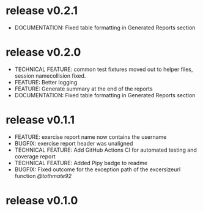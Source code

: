 # release v0.2.1

  * DOCUMENTATION: Fixed table formatting in Generated Reports section

 # release v0.2.0

 * TECHNICAL FEATURE: common test fixtures moved out to helper files, session namecollision fixed.
 * FEATURE: Better logging
 * FEATURE: Generate summary at the end of the reports
 * DOCUMENTATION: Fixed table formatting in Generated Reports section

# release v0.1.1

* FEATURE: exercise report name now contains the username
* BUGFIX: exercise report header was unaligned
* TECHNICAL FEATURE: Add GitHub Actions CI for automated testing and coverage report
* TECHNICAL FEATURE: Added Pipy badge to readme
* BUGFIX: Fixed outcome for the exception path of the excersizeurl function *@tothmate92*

# release v0.1.0